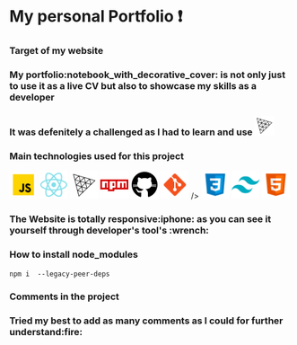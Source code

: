 ### <h1>My personal Portfolio :exclamation:</h1>

### Target of my website

<p>
        <h3>My portfolio:notebook_with_decorative_cover: is not only just to use it as a live CV but also to showcase my skills as a developer</h3>
        <h3>It was defenitely a challenged as I had to learn and use <img alt="Javascript" src="./imgs/threejs.svg" width="35"/></h3>
</p>

### Main technologies used for this project

<p>
  <img alt="Javascript" src="./imgs/javascript.gif" width="50"/>
  <img alt="React" src="./imgs/react.png" width="50"/>
  <img alt="ThreeJs" src="./imgs/threejs.svg" width="50"/>
  <img alt="npm" src="./imgs/npm.png" width="50"/>
  <img alt="github actions" src="./imgs/github.png" width="50"/>
  <img alt="git" src="./imgs/git.png" width="50"/>
  />
  <img alt="Css" src="./imgs/css3.png" width="50"/>
  <img alt="tailwind" src="./imgs/tailwindcss.png" width="50"/>
  <img alt="html5" src="./imgs/html5.png" width="50"/>
</p>

<h3>The Website is totally responsive:iphone: as you can see it yourself through developer's tool's :wrench:</h3>

### How to install node_modules

    npm i  --legacy-peer-deps

### Comments in the project

<h3>Tried my best to add as many comments as I could for further understand:fire:</h3>
